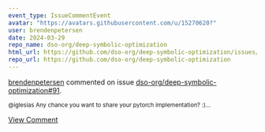 ```yaml
---
event_type: IssueCommentEvent
avatar: "https://avatars.githubusercontent.com/u/15270620?"
user: brendenpetersen
date: 2024-03-29
repo_name: dso-org/deep-symbolic-optimization
html_url: https://github.com/dso-org/deep-symbolic-optimization/issues/91
repo_url: https://github.com/dso-org/deep-symbolic-optimization
---
```


<a href='https://github.com/brendenpetersen' target='_blank'>brendenpetersen</a> commented on issue <a href='https://github.com/dso-org/deep-symbolic-optimization/issues/91' target='_blank'>dso-org/deep-symbolic-optimization#91</a>.

<small>@iglesias Any chance you want to share your pytorch implementation? :)...</small>

<a href='https://github.com/dso-org/deep-symbolic-optimization/issues/91' target='_blank'>View Comment</a>